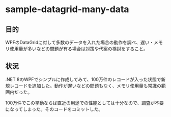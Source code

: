 # sample-datagrid-many-data

## 目的

WPFのDataGridに対して多数のデータを入れた場合の動作を調べ、遅い・メモリ使用量が多いなどの問題が有る場合は対策や代案の検討をすること。

## 状況

.NET 8のWPFでシンプルに作成してみて、100万件のレコードが入った状態で新規レコードを追加した。動作が遅いなどの問題もなく、メモリ使用量も常識の範囲内だった。

100万件でこの挙動ならば直近の用途での性能としては十分なので、調査が不要になってしまった。そのコードをコミットした。
